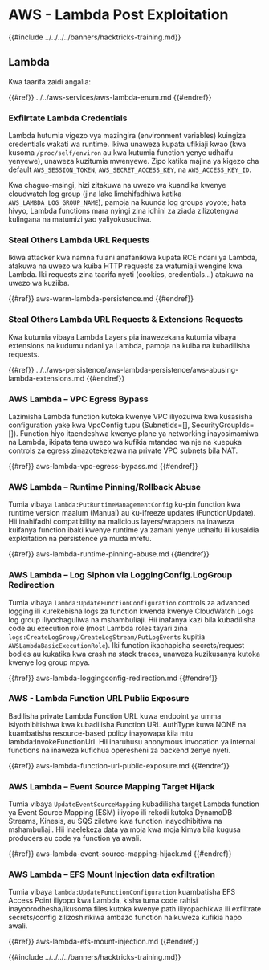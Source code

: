 # AWS - Lambda Post Exploitation

{{#include ../../../../banners/hacktricks-training.md}}

## Lambda

Kwa taarifa zaidi angalia:

{{#ref}}
../../aws-services/aws-lambda-enum.md
{{#endref}}

### Exfilrtate Lambda Credentials

Lambda hutumia vigezo vya mazingira (environment variables) kuingiza credentials wakati wa runtime. Ikiwa unaweza kupata ufikiaji kwao (kwa kusoma `/proc/self/environ` au kwa kutumia function yenye udhaifu yenyewe), unaweza kuzitumia mwenyewe. Zipo katika majina ya kigezo cha default `AWS_SESSION_TOKEN`, `AWS_SECRET_ACCESS_KEY`, na `AWS_ACCESS_KEY_ID`.

Kwa chaguo-msingi, hizi zitakuwa na uwezo wa kuandika kwenye cloudwatch log group (jina lake limehifadhiwa katika `AWS_LAMBDA_LOG_GROUP_NAME`), pamoja na kuunda log groups yoyote; hata hivyo, Lambda functions mara nyingi zina idhini za ziada zilizotengwa kulingana na matumizi yao yaliyokusudiwa.

### Steal Others Lambda URL Requests

Ikiwa attacker kwa namna fulani anafanikiwa kupata RCE ndani ya Lambda, atakuwa na uwezo wa kuiba HTTP requests za watumiaji wengine kwa Lambda. Iki requests zina taarifa nyeti (cookies, credentials...) atakuwa na uwezo wa kuziiba.

{{#ref}}
aws-warm-lambda-persistence.md
{{#endref}}

### Steal Others Lambda URL Requests & Extensions Requests

Kwa kutumia vibaya Lambda Layers pia inawezekana kutumia vibaya extensions na kudumu ndani ya Lambda, pamoja na kuiba na kubadilisha requests.

{{#ref}}
../../aws-persistence/aws-lambda-persistence/aws-abusing-lambda-extensions.md
{{#endref}}

### AWS Lambda – VPC Egress Bypass

Lazimisha Lambda function kutoka kwenye VPC iliyozuiwa kwa kusasisha configuration yake kwa VpcConfig tupu (SubnetIds=[], SecurityGroupIds=[]). Function hiyo itaendeshwa kwenye plane ya networking inayosimamiwa na Lambda, ikipata tena uwezo wa kufikia mtandao wa nje na kuepuka controls za egress zinazotekelezwa na private VPC subnets bila NAT.

{{#ref}}
aws-lambda-vpc-egress-bypass.md
{{#endref}}

### AWS Lambda – Runtime Pinning/Rollback Abuse

Tumia vibaya `lambda:PutRuntimeManagementConfig` ku-pin function kwa runtime version maalum (Manual) au ku-ifreeze updates (FunctionUpdate). Hii inahifadhi compatibility na malicious layers/wrappers na inaweza kuifanya function ibaki kwenye runtime ya zamani yenye udhaifu ili kusaidia exploitation na persistence ya muda mrefu.

{{#ref}}
aws-lambda-runtime-pinning-abuse.md
{{#endref}}

### AWS Lambda – Log Siphon via LoggingConfig.LogGroup Redirection

Tumia vibaya `lambda:UpdateFunctionConfiguration` controls za advanced logging ili kurekebisha logs za function kwenda kwenye CloudWatch Logs log group iliyochaguliwa na mshambuliaji. Hii inafanya kazi bila kubadilisha code au execution role (most Lambda roles tayari zina `logs:CreateLogGroup/CreateLogStream/PutLogEvents` kupitia `AWSLambdaBasicExecutionRole`). Iki function ikachapisha secrets/request bodies au kukatika kwa crash na stack traces, unaweza kuzikusanya kutoka kwenye log group mpya.

{{#ref}}
aws-lambda-loggingconfig-redirection.md
{{#endref}}

### AWS - Lambda Function URL Public Exposure

Badilisha private Lambda Function URL kuwa endpoint ya umma isiyothibitishwa kwa kubadilisha Function URL AuthType kuwa NONE na kuambatisha resource-based policy inayowapa kila mtu lambda:InvokeFunctionUrl. Hii inaruhusu anonymous invocation ya internal functions na inaweza kufichua operesheni za backend zenye nyeti.

{{#ref}}
aws-lambda-function-url-public-exposure.md
{{#endref}}

### AWS Lambda – Event Source Mapping Target Hijack

Tumia vibaya `UpdateEventSourceMapping` kubadilisha target Lambda function ya Event Source Mapping (ESM) iliyopo ili rekodi kutoka DynamoDB Streams, Kinesis, au SQS ziletwe kwa function inayodhibitiwa na mshambuliaji. Hii inaelekeza data ya moja kwa moja kimya bila kugusa producers au code ya function ya awali.

{{#ref}}
aws-lambda-event-source-mapping-hijack.md
{{#endref}}

### AWS Lambda – EFS Mount Injection data exfiltration

Tumia vibaya `lambda:UpdateFunctionConfiguration` kuambatisha EFS Access Point iliyopo kwa Lambda, kisha tuma code rahisi inayoorodhesha/ikusoma files kutoka kwenye path iliyopachikwa ili exfiltrate secrets/config zilizoshirikiwa ambazo function haikuweza kufikia hapo awali.

{{#ref}}
aws-lambda-efs-mount-injection.md
{{#endref}}



{{#include ../../../../banners/hacktricks-training.md}}
